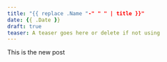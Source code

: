 ```yaml
---
title: "{{ replace .Name "-" " " | title }}"
date: {{ .Date }}
draft: true
teaser: A teaser goes here or delete if not using
---
```


This is the new post
